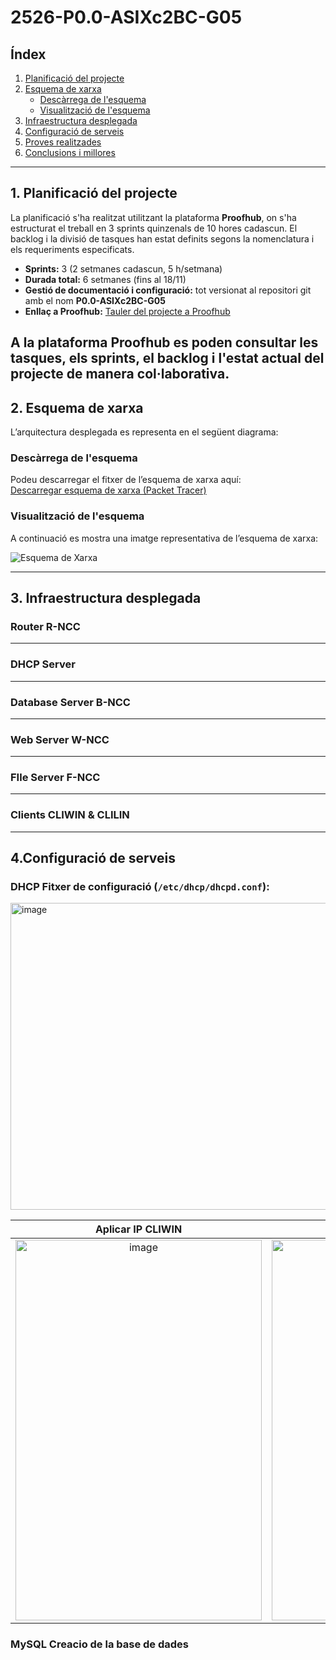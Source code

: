 # 2526-P0.0-ASIXc2BC-G05

## Índex

1. [Planificació del projecte](#planificació-del-projecte)
2. [Esquema de xarxa](#esquema-de-xarxa)
    - [Descàrrega de l'esquema](#descàrrega-de-lesquema)
    - [Visualització de l'esquema](#visualització-de-lesquema)
3. [Infraestructura desplegada](#infraestructura-desplegada)
4. [Configuració de serveis](#configuració-de-serveis)
5. [Proves realitzades](#proves-realitzades)
6. [Conclusions i millores](#conclusions-i-millores)

---

## 1. Planificació del projecte

La planificació s'ha realitzat utilitzant la plataforma **Proofhub**, on s'ha estructurat el treball en 3 sprints quinzenals de 10 hores cadascun. El backlog i la divisió de tasques han estat definits segons la nomenclatura i els requeriments especificats.

- **Sprints:** 3 (2 setmanes cadascun, 5 h/setmana)
- **Durada total:** 6 setmanes (fins al 18/11)
- **Gestió de documentació i configuració:** tot versionat al repositori git amb el nom **P0.0-ASIXc2BC-G05**
- **Enllaç a Proofhub:** [Tauler del projecte a Proofhub](https://itecbcn.proofhub.com/bapplite/#app/todos/project-9335566085/list-269936034851)

A la plataforma Proofhub es poden consultar les tasques, els sprints, el backlog i l'estat actual del projecte de manera col·laborativa.
---

## 2. Esquema de xarxa

L’arquitectura desplegada es representa en el següent diagrama:

### Descàrrega de l'esquema

Podeu descarregar el fitxer de l’esquema de xarxa aquí:  
[Descarregar esquema de xarxa (Packet Tracer)](https://drive.google.com/file/d/1atEO0mJYaNl4XfbM8BtlbaUDIN4p2D8S/view?usp=sharing)

### Visualització de l'esquema

A continuació es mostra una imatge representativa de l’esquema de xarxa:

![Esquema de Xarxa](https://github.com/user-attachments/assets/12fdae6a-c0b8-4ae6-8dcf-2a22dcaad1b4)

---
## 3. Infraestructura desplegada

### Router R-NCC
---
### DHCP Server
---
### Database Server B-NCC
---
### Web Server W-NCC
---
### FIle Server F-NCC
---
### Clients CLIWIN & CLILIN


---
## 4.Configuració de serveis

### DHCP Fitxer de configuració (`/etc/dhcp/dhcpd.conf`):
<img width="785" height="491" alt="image" src="https://github.com/user-attachments/assets/81048a62-9b62-4856-a0a9-e2c9e9579f46" />

| Aplicar IP CLIWIN | Aplicar IP CLILIN |
|:-----------------:|:----------------:|
| <img width="394" height="609" alt="image" src="https://github.com/user-attachments/assets/416d0ece-f402-453e-94bf-5b63f4b9742f" /> | <img width="394" height="609" alt="image" src="" /> |


### MySQL Creacio de la base de dades

```mysql

```
